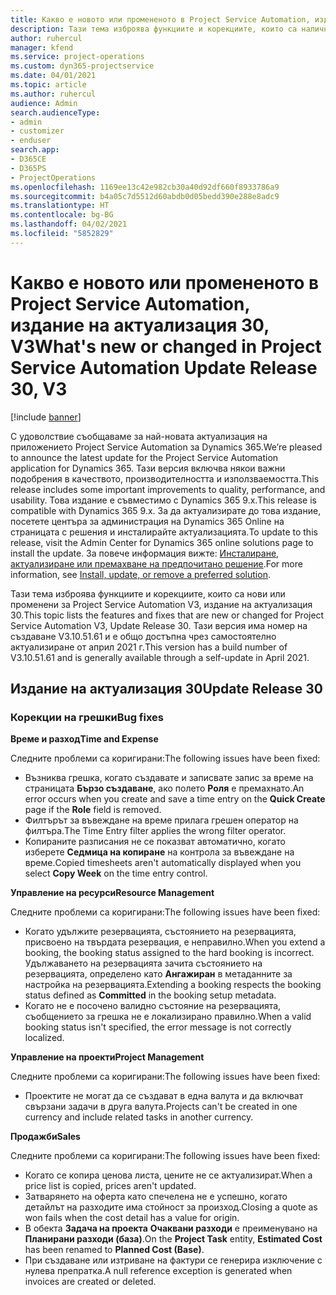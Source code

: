 ```yaml
---
title: Какво е новото или промененото в Project Service Automation, издание на актуализация 30, V3
description: Тази тема изброява функциите и корекциите, които са налични в Project Service Automation V3, издание на актуализация 30, V3.
author: ruhercul
manager: kfend
ms.service: project-operations
ms.custom: dyn365-projectservice
ms.date: 04/01/2021
ms.topic: article
ms.author: ruhercul
audience: Admin
search.audienceType:
- admin
- customizer
- enduser
search.app:
- D365CE
- D365PS
- ProjectOperations
ms.openlocfilehash: 1169ee13c42e982cb30a40d92df660f8933786a9
ms.sourcegitcommit: b4a05c7d5512d60abdb0d05bedd390e288e8adc9
ms.translationtype: HT
ms.contentlocale: bg-BG
ms.lasthandoff: 04/02/2021
ms.locfileid: "5852829"
---
```

# <a name="whats-new-or-changed-in-project-service-automation-update-release-30-v3"></a><span data-ttu-id="7e315-103">Какво е новото или промененото в Project Service Automation, издание на актуализация 30, V3</span><span class="sxs-lookup"><span data-stu-id="7e315-103">What's new or changed in Project Service Automation Update Release 30, V3</span></span>

[!include [banner](../includes/psa-now-project-operations.md)]

<span data-ttu-id="7e315-104">С удоволствие съобщаваме за най-новата актуализация на приложението Project Service Automation за Dynamics 365.</span><span class="sxs-lookup"><span data-stu-id="7e315-104">We’re pleased to announce the latest update for the Project Service Automation application for Dynamics 365.</span></span> <span data-ttu-id="7e315-105">Тази версия включва някои важни подобрения в качеството, производителността и използваемостта.</span><span class="sxs-lookup"><span data-stu-id="7e315-105">This release includes some important improvements to quality, performance, and usability.</span></span> <span data-ttu-id="7e315-106">Това издание е съвместимо с Dynamics 365 9.x.</span><span class="sxs-lookup"><span data-stu-id="7e315-106">This release is compatible with Dynamics 365 9.x.</span></span> <span data-ttu-id="7e315-107">За да актуализирате до това издание, посетете центъра за администрация на Dynamics 365 Online на страницата с решения и инсталирайте актуализацията.</span><span class="sxs-lookup"><span data-stu-id="7e315-107">To update to this release, visit the Admin Center for Dynamics 365 online solutions page to install the update.</span></span> <span data-ttu-id="7e315-108">За повече информация вижте: [Инсталиране, актуализиране или премахване на предпочитано решение](https://docs.microsoft.com/power-platform/admin/install-remove-preferred-solution).</span><span class="sxs-lookup"><span data-stu-id="7e315-108">For more information, see [Install, update, or remove a preferred solution](https://docs.microsoft.com/power-platform/admin/install-remove-preferred-solution).</span></span>

<span data-ttu-id="7e315-109">Тази тема изброява функциите и корекциите, които са нови или променени за Project Service Automation V3, издание на актуализация 30.</span><span class="sxs-lookup"><span data-stu-id="7e315-109">This topic lists the features and fixes that are new or changed for Project Service Automation V3, Update Release 30.</span></span> <span data-ttu-id="7e315-110">Тази версия има номер на създаване V3.10.51.61 и е общо достъпна чрез самостоятелно актуализиране от април 2021 г.</span><span class="sxs-lookup"><span data-stu-id="7e315-110">This version has a build number of V3.10.51.61 and is generally available through a self-update in April 2021.</span></span>

## <a name="update-release-30"></a><span data-ttu-id="7e315-111">Издание на актуализация 30</span><span class="sxs-lookup"><span data-stu-id="7e315-111">Update Release 30</span></span>

### <a name="bug-fixes"></a><span data-ttu-id="7e315-112">Корекции на грешки</span><span class="sxs-lookup"><span data-stu-id="7e315-112">Bug fixes</span></span>

<span data-ttu-id="7e315-113">**Време и разход**</span><span class="sxs-lookup"><span data-stu-id="7e315-113">**Time and Expense**</span></span>

<span data-ttu-id="7e315-114">Следните проблеми са коригирани:</span><span class="sxs-lookup"><span data-stu-id="7e315-114">The following issues have been fixed:</span></span>

- <span data-ttu-id="7e315-115">Възниква грешка, когато създавате и записвате запис за време на страницата **Бързо създаване**, ако полето **Роля** е премахнато.</span><span class="sxs-lookup"><span data-stu-id="7e315-115">An error occurs when you create and save a time entry on the **Quick Create** page if the **Role** field is removed.</span></span>
- <span data-ttu-id="7e315-116">Филтърът за въвеждане на време прилага грешен оператор на филтъра.</span><span class="sxs-lookup"><span data-stu-id="7e315-116">The Time Entry filter applies the wrong filter operator.</span></span>
- <span data-ttu-id="7e315-117">Копираните разписания не се показват автоматично, когато изберете **Седмица на копиране** на контрола за въвеждане на време.</span><span class="sxs-lookup"><span data-stu-id="7e315-117">Copied timesheets aren't automatically displayed when you select **Copy Week** on the time entry control.</span></span>

<span data-ttu-id="7e315-118">**Управление на ресурси**</span><span class="sxs-lookup"><span data-stu-id="7e315-118">**Resource Management**</span></span>

<span data-ttu-id="7e315-119">Следните проблеми са коригирани:</span><span class="sxs-lookup"><span data-stu-id="7e315-119">The following issues have been fixed:</span></span>

- <span data-ttu-id="7e315-120">Когато удължите резервацията, състоянието на резервацията, присвоено на твърдата резервация, е неправилно.</span><span class="sxs-lookup"><span data-stu-id="7e315-120">When you extend a booking, the booking status assigned to the hard booking is incorrect.</span></span> <span data-ttu-id="7e315-121">Удължаването на резервацията зачита състоянието на резервацията, определено като **Ангажиран** в метаданните за настройка на резервацията.</span><span class="sxs-lookup"><span data-stu-id="7e315-121">Extending a booking respects the booking status defined as **Committed** in the booking setup metadata.</span></span>
- <span data-ttu-id="7e315-122">Когато не е посочено валидно състояние на резервацията, съобщението за грешка не е локализирано правилно.</span><span class="sxs-lookup"><span data-stu-id="7e315-122">When a valid booking status isn't specified, the error message is not correctly localized.</span></span>

<span data-ttu-id="7e315-123">**Управление на проекти**</span><span class="sxs-lookup"><span data-stu-id="7e315-123">**Project Management**</span></span>

<span data-ttu-id="7e315-124">Следните проблеми са коригирани:</span><span class="sxs-lookup"><span data-stu-id="7e315-124">The following issues have been fixed:</span></span>

- <span data-ttu-id="7e315-125">Проектите не могат да се създават в една валута и да включват свързани задачи в друга валута.</span><span class="sxs-lookup"><span data-stu-id="7e315-125">Projects can't be created in one currency and include related tasks in another currency.</span></span>

<span data-ttu-id="7e315-126">**Продажби**</span><span class="sxs-lookup"><span data-stu-id="7e315-126">**Sales**</span></span>

<span data-ttu-id="7e315-127">Следните проблеми са коригирани:</span><span class="sxs-lookup"><span data-stu-id="7e315-127">The following issues have been fixed:</span></span>

- <span data-ttu-id="7e315-128">Когато се копира ценова листа, цените не се актуализират.</span><span class="sxs-lookup"><span data-stu-id="7e315-128">When a price list is copied, prices aren't updated.</span></span>
- <span data-ttu-id="7e315-129">Затварянето на оферта като спечелена не е успешно, когато детайлът на разходите има стойност за произход.</span><span class="sxs-lookup"><span data-stu-id="7e315-129">Closing a quote as won fails when the cost detail has a value for origin.</span></span>
- <span data-ttu-id="7e315-130">В обекта **Задача на проекта** **Очаквани разходи** е преименувано на **Планирани разходи (база)**.</span><span class="sxs-lookup"><span data-stu-id="7e315-130">On the **Project Task** entity, **Estimated Cost** has been renamed to **Planned Cost (Base)**.</span></span>
- <span data-ttu-id="7e315-131">При създаване или изтриване на фактури се генерира изключение с нулева препратка.</span><span class="sxs-lookup"><span data-stu-id="7e315-131">A null reference exception is generated when invoices are created or deleted.</span></span>

